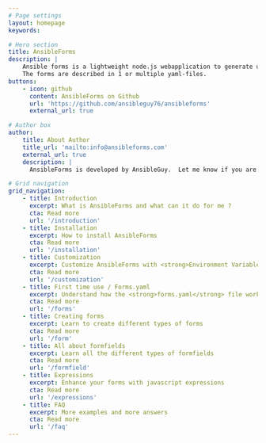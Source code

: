 ```yaml
---
# Page settings
layout: homepage
keywords:

# Hero section
title: AnsibleForms
description: | 
    Ansible forms is a lightweight node.js webapplication to generate userfriendly and pretty forms to kickoff <strong>Ansible</strong> playbooks or <strong>AWX/Tower</strong> templates.    
    The forms are described in 1 or multiple yaml-files.
buttons:
    - icon: github
      content: AnsibleForms on Github
      url: 'https://github.com/ansibleguy76/ansibleforms'
      external_url: true

# Author box
author:
    title: About Author
    title_url: 'mailto:info@ansibleforms.com'
    external_url: true
    description: | 
      AnsibleForms is developed by AnsibleGuy.  Let me know if you are a full stack developer and willing to contribute.  

# Grid navigation
grid_navigation:
    - title: Introduction
      excerpt: What is AnsibleForms and what can it do for me ?
      cta: Read more
      url: '/introduction'
    - title: Installation
      excerpt: How to install AnsibleForms
      cta: Read more
      url: '/installation'      
    - title: Customization
      excerpt: Customize AnsibleForms with <strong>Environment Variables</strong>
      cta: Read more
      url: '/customization'    
    - title: First time use / Forms.yaml
      excerpt: Understand how the <strong>forms.yaml</strong> file works and setup categories and roles
      cta: Read more
      url: '/forms'    
    - title: Creating forms
      excerpt: Learn to create different types of forms
      cta: Read more
      url: '/form'   
    - title: All about formfields
      excerpt: Learn all the different types of formfields
      cta: Read more
      url: '/formfield'         
    - title: Expressions
      excerpt: Enhance your forms with javascript expressions
      cta: Read more
      url: '/expressions'      
    - title: FAQ
      excerpt: More examples and more answers
      cta: Read more
      url: '/faq'                                    
---
```

